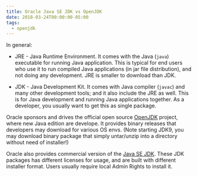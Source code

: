 ```yaml
---
title: Oracle Java SE JDK vs OpenJDK
date: 2018-03-24T00:00:00-05:00
tags:
  - openjdk
---
```


In general:

-   JRE - Java Runtime Environment. It comes with the Java (`java`)
    executable for running Java application. This is typical for end
    users who use it to run compiled Java applications (in jar file
    distribution), and not doing any development. JRE is smaller to
    download than JDK.

-   JDK - Java Development Kit. It comes with Java compiler (`javac`)
    and many other development tools; and it also include the JRE as
    well. This is for Java development and running Java applications
    together. As a developer, you usually want to get this as single
    package.

Oracle sponsors and drives the official open source
[OpenJDK](http://jdk.java.net/) project, where new Java edition are
develope. It provides binary releases that developers may download for
various OS envs. (Note starting JDK9, you may download binary package
that simply untar/unzip into a directory without need of installer!)

Oracle also provides commercial version of the [Java SE
JDK](http://www.oracle.com/technetwork/java/javase/downloads/index.html).
These JDK packages has different licenses for usage, and are built with
different installer format. Users usually require local Admin Rights to
install it.
